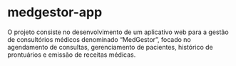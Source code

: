# medgestor-app
O projeto consiste no desenvolvimento de um aplicativo web para a gestão de consultórios médicos denominado “MedGestor”, focado no agendamento de consultas, gerenciamento de pacientes, histórico de prontuários e emissão de receitas médicas.
